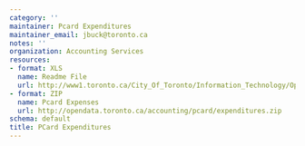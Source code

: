 ```yaml
---
category: ''
maintainer: Pcard Expenditures
maintainer_email: jbuck@toronto.ca
notes: ''
organization: Accounting Services
resources:
- format: XLS
  name: Readme File
  url: http://www1.toronto.ca/City_Of_Toronto/Information_Technology/Open_Data/Data_Sets/Assets/Files/PCard_Expenditures_Readme.xls
- format: ZIP
  name: Pcard Expenses
  url: http://opendata.toronto.ca/accounting/pcard/expenditures.zip
schema: default
title: PCard Expenditures
---
```


